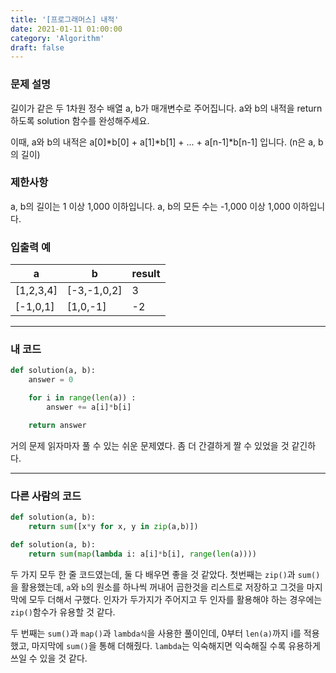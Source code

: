 ```yaml
---
title: '[프로그래머스] 내적'
date: 2021-01-11 01:00:00
category: 'Algorithm'
draft: false
---
```


### 문제 설명

길이가 같은 두 1차원 정수 배열 a, b가 매개변수로 주어집니다. a와 b의 내적을 return 하도록 solution 함수를 완성해주세요.

이때, a와 b의 내적은 a[0]*b[0] + a[1]*b[1] + ... + a[n-1]\*b[n-1] 입니다. (n은 a, b의 길이)

### 제한사항

a, b의 길이는 1 이상 1,000 이하입니다.
a, b의 모든 수는 -1,000 이상 1,000 이하입니다.

### 입출력 예

| a         | b           | result |
| --------- | ----------- | ------ |
| [1,2,3,4] | [-3,-1,0,2] | 3      |
| [-1,0,1]  | [1,0,-1]    | -2     |

---

### 내 코드

```python
def solution(a, b):
    answer = 0

    for i in range(len(a)) :
        answer += a[i]*b[i]

    return answer
```

거의 문제 읽자마자 풀 수 있는 쉬운 문제였다. 좀 더 간결하게 짤 수 있었을 것 같긴하다.

---

### 다른 사람의 코드

```python
def solution(a, b):
    return sum([x*y for x, y in zip(a,b)])

def solution(a, b):
    return sum(map(lambda i: a[i]*b[i], range(len(a))))
```

두 가지 모두 한 줄 코드였는데, 둘 다 배우면 좋을 것 같았다. 첫번째는 `zip()`과 `sum()`을 활용했는데, `a`와 `b`의 원소를 하나씩 꺼내어 곱한것을 리스트로 저장하고 그것을 마지막에 모두 더해서 구했다. 인자가 두가지가 주어지고 두 인자를 활용해야 하는 경우에는 `zip()`함수가 유용할 것 같다.

두 번째는 `sum()`과 `map()`과 `lambda식`을 사용한 풀이인데, 0부터 `len(a)`까지 i를 적용했고, 마지막에 `sum()`을 통해 더해줬다. `lambda`는 익숙해지면 익숙해질 수록 유용하게 쓰일 수 있을 것 같다.
